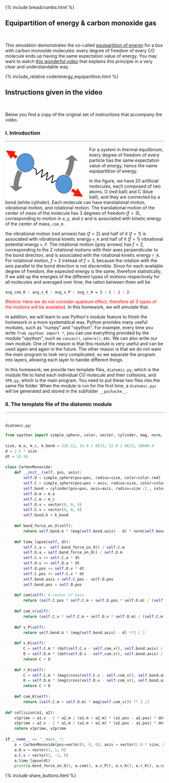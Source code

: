{% include breadcrumbs.html %}

## Equipartition of energy &amp; carbon monoxide gas
<div class="header_line"><br/></div>

This simulation demonstrates the so-called 
[equipartition of energy](https://en.wikipedia.org/wiki/Equipartition_theorem) for a
box with carbon monoxide molecules: every degree of freedom of every CO molecule
ends up having the same expectation value of energy. You may want to watch
[this wonderful video](https://www.youtube.com/watch?v=cTOlW0u1ZuI) that explains
this principle in a very clear and understandable way.

{% include_relative code/energy_equipartition.html %}

<p style="clear:both;"></p>

## Instructions given in the video
<div class="header_line"><br/></div>

Below you find a copy of the original set of instructions that accompany the video.

### I. Introduction
<div style="border-top: 1px solid #999999"><br/></div>

<img style="float: left; margin-right: 15px;" alt="Carbon monoxide" src="images/co_molecule.png" width="50%"/>
For a system in thermal equilibrium, every degree of freedom of every particle has the same expectation value of energy, hence the name equipartition of energy.

In the figure, we have 20 artificial molecules, each composed of two atoms, O (red ball)
and C (blue ball), and they are connected by a bond (white cylinder). Each molecule can have translational
motion, vibrational motion, and rotational motion. The translational motion of the center of mass of the 
molecule has 3 degrees of freedom ($f=3$), corresponding to motion in $x, y$, and $z$ and is associated with kinetic energy of the center of mass, `com_K`.

the vibrational motion (red arrows) has ($f=2$) and half of it ($f=1$) is associated
with vibrational kinetic energy `v_K` and half of it ($f=1$) vibrational potential 
energy `v_P`. The rotational motion (grey arrows) has $f=2$, corresponding to
the 2 rotational motions with their axes perpendicular to the bond direction,
and is associated with the rotational kinetic energy `r_K`. For rotational
motion, $f=2$ instead of $f=3$, because the rotation with the axis parallel to the bond direction is not
discernible. Since for each available degree of freedom, the expected energy is the same, therefore
statistically, if we add up the energies of the different types of motions respectively for all molecules and
averaged over time, the ration between them will be 

`avg_com_K : avg_v_K : avg_v_P : avg_r_K = 3 : 1 : 1 : 2`.

(<span style="color:red">Notice: Here we do not consider quantum effect, therefore all 3 types of the motions will be available</span>). In
this homework, we will simulate that.

In addition, we will learn to use Python's module feature to finish the homework in a more systematical way. 
Python provides many useful modules, such as "numpy" and "vpython". For example, every time you write
`from vpython import *`, you can use everything provided by the module "vpython", such as `canvas()`, 
`sphere()`, etc. We can also write our own module. One of the reason is that this module is very useful
and can be used again and again in the future. The other reason is that we do not want the main program to 
look very complicated, so we separate the program into layers, allowing each layer to handle different things.

In this homework, we provide two template files, `diatomic.py`, which is the module file to hand each
individual CO molecule and their collisions, and `VP8.py`, which is the main program. You need to put these
two files into the same file folder. When the module is run for the first time, a `diatomic.pyc` will be generated
and stored in the subfolder `__pychache__`.

### II. The template file of the diatomic module
<div style="border-top: 1px solid #999999"><br/></div>

`diatomic.py`:

```python
from vpython import simple_sphere, color, vector, cylinder, mag, norm, dot, cross, rate

size, m_o, m_c, k_bond = 31E-12, 16.0 / 6E23, 12.0 / 6E23, 18600.0
d = 2.5 * size
dt = 1E-16

class CarbonMonoxide:
    def __init__(self, pos, axis):
        self.O = simple_sphere(pos=pos, radius=size, color=color.red)
        self.C = simple_sphere(pos=pos + axis, radius=size, color=color.blue)
        self.bond = cylinder(pos=pos, axis=axis, radius=size /2., color=color.white)
        self.O.m = m_o
        self.C.m = m_c
        self.O.v = vector(0, 0, 0)
        self.C.v = vector(0, 0, 0)
        self.bond.k = k_bond

    def bond_force_on_O(self):
        return self.bond.k * (mag(self.bond.axis) - d) * norm(self.bond.axis)

    def time_lapse(self, dt):
        self.C.a = -self.bond_force_on_O() / self.C.m
        self.O.a = self.bond_force_on_O() / self.O.m
        self.C.v += self.C.a * dt
        self.O.v += self.O.a * dt
        self.O.pos += self.O.v * dt
        self.C.pos += self.C.v * dt
        self.bond.axis = self.C.pos - self.O.pos
        self.bond.pos = self.O.pos

    def com(self): # center of mass
        return (self.C.pos * self.C.m + self.O.pos * self.O.m) / (self.C.m + self.O.m)

    def com_v(self):
        return (self.C.v * self.C.m + self.O.v * self.O.m) / (self.C.m + self.O.m)

    def v_P(self):
        return self.bond.k * (mag(self.bond.axis) - d) **2 / 2

    def v_K(self):
        C = self.C.m * (dot(self.C.v - self.com_v(), self.bond.axis) / mag(self.bond.axis)) ** 2 /2
        O = self.O.m * (dot(self.O.v - self.com_v(), self.bond.axis) / mag(self.bond.axis)) ** 2 /2
        return C + O

    def r_K(self):
        C = self.C.m * (mag(cross(self.C.v - self.com_v(), self.bond.axis)) / mag(self.bond.axis)) ** 2 /2
        O = self.O.m * (mag(cross(self.O.v - self.com_v(), self.bond.axis)) / mag(self.bond.axis)) ** 2 /2
        return C + O

    def com_K(self):
        return (self.C.m + self.O.m) * mag(self.com_v()) ** 2 /2

def collision(a1, a2):
    v1prime = a1.v - 2 * a2.m / (a1.m + a2.m) * (a1.pos - a2.pos) * dot(a1.v - a2.v, a1.pos - a2.pos) / mag(a1.pos - a2.pos) ** 2
    v2prime = a2.v - 2 * a1.m / (a1.m + a2.m) * (a2.pos - a1.pos) * dot(a2.v - a1.v, a2.pos - a1.pos) / mag(a2.pos - a1.pos) ** 2
    return v1prime, v2prime

if __name__ == "__main__":
    a = CarbonMonoxide(pos=vector(0, 0, 0), axis = vector(2.6 * size, 0, 0))
    a.O.v = vector(1, 1, 0)
    a.C.v = vector(2, -1, 0)
    a.time_lapse(dt)
    print(a.bond_force_on_O(), a.com(), a.v_P(), a.v_K(), a.r_K(), a.com_K())

```


<p style="clear: both;"></p>

{% include share_buttons.html %}